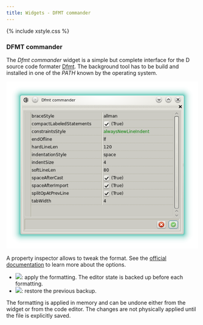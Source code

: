 ```yaml
---
title: Widgets - DFMT commander
---
```


{% include xstyle.css %}

### DFMT commander

The _Dfmt commander_ widget is a simple but complete interface for the D source code formater [Dfmt](https://github.com/Hackerpilot/dfmt). 
The background tool has to be build and installed in one of the _PATH_ known by the operating system.

![](img/dfmt_commander.png)

A property inspector allows to tweak the format. 
See the [official documentation](https://github.com/Hackerpilot/dfmt#configuration) to learn more about the options.

- <img src="{%include icurl%}other/accept.png" class="tlbric"/>: apply the formatting. The editor state is backed up before each formatting.
- <img src="{%include icurl%}other/cancel.png" class="tlbric"/>: restore the previous backup.

The formatting is applied in memory and can be undone either from the widget or from the code editor. 
The changes are not physically applied until the file is explicitly saved.